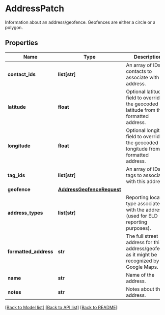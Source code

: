 # AddressPatch

Information about an address/geofence. Geofences are either a circle or a polygon.
## Properties
Name | Type | Description | Notes
------------ | ------------- | ------------- | -------------
**contact_ids** | **list[str]** | An array of IDs of contacts to associate with this address. | [optional] 
**latitude** | **float** | Optional latitude field to override the geocoded latitude from the formatted address. | [optional] 
**longitude** | **float** | Optional longitude field to override the geocoded longitude from the formatted address. | [optional] 
**tag_ids** | **list[str]** | An array of IDs of tags to associate with this address. | [optional] 
**geofence** | [**AddressGeofenceRequest**](AddressGeofenceRequest.md) |  | [optional] 
**address_types** | **list[str]** | Reporting location type associated with the address (used for ELD reporting purposes). | [optional] 
**formatted_address** | **str** | The full street address for this address/geofence, as it might be recognized by Google Maps. | [optional] 
**name** | **str** | Name of the address. | [optional] 
**notes** | **str** | Notes about the address. | [optional] 

[[Back to Model list]](../README.md#documentation-for-models) [[Back to API list]](../README.md#documentation-for-api-endpoints) [[Back to README]](../README.md)


